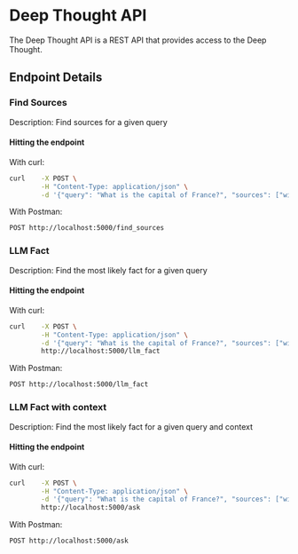 # Deep Thought API

The Deep Thought API is a REST API that provides access to the Deep Thought.

## Endpoint Details

### Find Sources

Description: Find sources for a given query

#### Hitting the endpoint

With curl:

```bash
curl    -X POST \
        -H "Content-Type: application/json" \
        -d '{"query": "What is the capital of France?", "sources": ["wikipedia", "freebase", "dbpedia"]}' http://localhost:5000/find_sources
```

With Postman:

```bash
POST http://localhost:5000/find_sources
```

### LLM Fact

Description: Find the most likely fact for a given query

#### Hitting the endpoint

With curl:

```bash
curl    -X POST \
        -H "Content-Type: application/json" \
        -d '{"query": "What is the capital of France?", "sources": ["wikipedia", "freebase", "dbpedia"]}' \
        http://localhost:5000/llm_fact
```

With Postman:

```bash
POST http://localhost:5000/llm_fact
```

### LLM Fact with context

Description: Find the most likely fact for a given query and context

#### Hitting the endpoint

With curl:

```bash
curl    -X POST \
        -H "Content-Type: application/json" \
        -d '{"query": "What is the capital of France?", "sources": ["wikipedia", "freebase", "dbpedia"]}' \
        http://localhost:5000/ask
```

With Postman:

```bash
POST http://localhost:5000/ask
```

